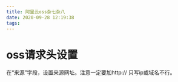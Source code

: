 ```yaml
---
title: 阿里云oss杂七杂八
date: 2020-09-28 12:19:38
tags:
---
```


# oss请求头设置

在“来源”字段，设置来源网址。注意一定要加http:// 只写ip或域名不行。